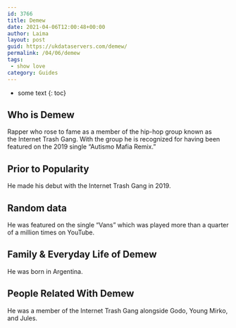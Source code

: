 ```yaml
---
id: 3766
title: Demew
date: 2021-04-06T12:00:48+00:00
author: Laima
layout: post
guid: https://ukdataservers.com/demew/
permalink: /04/06/demew
tags:
 - show love
category: Guides
---
```


* some text
{: toc}


## Who is Demew
                  
                  
                  
Rapper who rose to fame as a member of the hip-hop group known as the Internet Trash Gang. With the group he is recognized for having been featured on the 2019 single &#8220;Autismo Mafia Remix.&#8221;
                  
              
            
              
            
                
                
                
## Prior to Popularity
                  
                  
                  
He made his debut with the Internet Trash Gang in 2019. 
                  
              
            
              
            
                
                
                
## Random data
                  
                  
                  
He was featured on the single &#8220;Vans&#8221; which was played more than a quarter of a million times on YouTube. 
                  
              
            
              
            
                
                
                
## Family & Everyday Life of Demew
                  
                  
                  
He was born in Argentina. 
                  
              
            
              
            
                
                
                
## People Related With Demew
                  
                  
                  
He was a member of the Internet Trash Gang alongside Godo, Young Mirko, and Jules.
                  
              
            
              
            
                
              
            
              
              
            
            
              
            
          
          
          